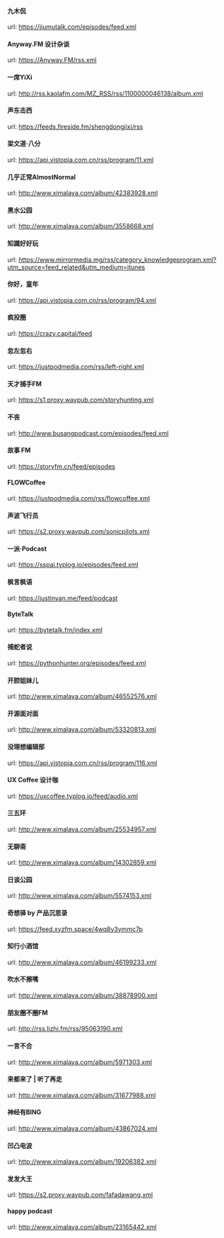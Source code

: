 #### 九木侃
url: https://jiumutalk.com/episodes/feed.xml

#### Anyway.FM 设计杂谈
url: https://Anyway.FM/rss.xml

#### 一席YiXi
url: http://rss.kaolafm.com/MZ_RSS/rss/1100000046138/album.xml

#### 声东击西
url: https://feeds.fireside.fm/shengdongjixi/rss

#### 梁文道·八分
url: https://api.vistopia.com.cn/rss/program/11.xml

#### 几乎正常AlmostNormal
url: http://www.ximalaya.com/album/42383928.xml

#### 黑水公园
url: http://www.ximalaya.com/album/3558668.xml

#### 知識好好玩
url: https://www.mirrormedia.mg/rss/category_knowledgeprogram.xml?utm_source=feed_related&utm_medium=itunes

#### 你好，童年
url: https://api.vistopia.com.cn/rss/program/94.xml

#### 疯投圈
url: https://crazy.capital/feed

#### 忽左忽右
url: https://justpodmedia.com/rss/left-right.xml

#### 天才捕手FM
url: https://s1.proxy.wavpub.com/storyhunting.xml

#### 不丧
url: http://www.busangpodcast.com/episodes/feed.xml

#### 故事 FM
url: https://storyfm.cn/feed/episodes

#### FLOWCoffee
url: https://justpodmedia.com/rss/flowcoffee.xml

#### 声波飞行员
url: https://s2.proxy.wavpub.com/sonicpilots.xml

#### 一派·Podcast
url: https://sspai.typlog.io/episodes/feed.xml

#### 枫言枫语
url: https://justinyan.me/feed/podcast

#### ByteTalk
url: https://bytetalk.fm/index.xml

#### 捕蛇者说
url: https://pythonhunter.org/episodes/feed.xml

#### 开腔姐妹儿
url: http://www.ximalaya.com/album/46552576.xml

#### 开源面对面
url: http://www.ximalaya.com/album/53320813.xml

#### 没理想编辑部
url: https://api.vistopia.com.cn/rss/program/116.xml

#### UX Coffee 设计咖
url: https://uxcoffee.typlog.io/feed/audio.xml

#### 三五环
url: http://www.ximalaya.com/album/25534957.xml

#### 无聊斋
url: http://www.ximalaya.com/album/14302859.xml

#### 日谈公园
url: http://www.ximalaya.com/album/5574153.xml

#### 奇想驿 by 产品沉思录
url: https://feed.xyzfm.space/4wq8y3ymmc7p

#### 知行小酒馆
url: http://www.ximalaya.com/album/46199233.xml

#### 吹水不擦嘴
url: http://www.ximalaya.com/album/38878900.xml

#### 朋友圈不圈FM
url: http://rss.lizhi.fm/rss/95063190.xml

#### 一言不合
url: http://www.ximalaya.com/album/5971303.xml

#### 来都来了 | 听了再走
url: http://www.ximalaya.com/album/31677988.xml

#### 神经有BING
url: http://www.ximalaya.com/album/43867024.xml

#### 凹凸电波
url: http://www.ximalaya.com/album/19206382.xml

#### 发发大王
url: https://s2.proxy.wavpub.com/fafadawang.xml

#### happy podcast
url: http://www.ximalaya.com/album/23165442.xml

